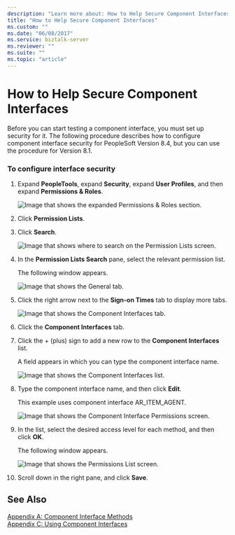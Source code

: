 ```yaml
---
description: "Learn more about: How to Help Secure Component Interfaces"
title: "How to Help Secure Component Interfaces"
ms.custom: ""
ms.date: "06/08/2017"
ms.service: biztalk-server
ms.reviewer: ""
ms.suite: ""
ms.topic: "article"
---
```

# How to Help Secure Component Interfaces
Before you can start testing a component interface, you must set up security for it. The following procedure describes how to configure component interface security for PeopleSoft Version 8.4, but you can use the procedure for Version 8.1.  
  
### To configure interface security  
  
1.  Expand **PeopleTools**, expand **Security**, expand **User Profiles**, and then expand **Permissions & Roles**.  
  
     ![Image that shows the expanded Permissions & Roles section.](../core/media/psadapter-47-ps-configsecurity1.gif "PSAdapter_47_PS_ConfigSecurity1")  
  
2.  Click **Permission Lists**.  
  
3.  Click **Search**.  
  
     ![Image that shows where to search on the Permission Lists screen.](../core/media/psadapter-48-ps-configsecurity2.gif "PSAdapter_48_PS_ConfigSecurity2")  
  
4.  In the **Permission Lists Search** pane, select the relevant permission list.  
  
     The following window appears.  
  
     ![Image that shows the General tab.](../core/media/psadapter-49-ps-configsecurity3.gif "PSAdapter_49_PS_ConfigSecurity3")  
  
5.  Click the right arrow next to the **Sign-on Times** tab to display more tabs.  
  
     ![Image that shows the Component Interfaces tab.](../core/media/psadapter-50-ps-configsecurity4.gif "PSAdapter_50_PS_ConfigSecurity4")  
  
6.  Click the **Component Interfaces** tab.  
  
7.  Click the + (plus) sign to add a new row to the **Component Interfaces** list.  
  
     A field appears in which you can type the component interface name.  
  
     ![Image that shows the Component Interfaces list.](../core/media/psadapter-51-ps-configsecurity5.gif "PSAdapter_51_PS_ConfigSecurity5")  
  
8.  Type the component interface name, and then click **Edit**.  
  
     This example uses component interface AR_ITEM_AGENT.  
  
     ![Image that shows the Component Interface Permissions screen.](../core/media/psadapter-52-ps-configsecurity6.gif "PSAdapter_52_PS_ConfigSecurity6")  
  
9. In the list, select the desired access level for each method, and then click **OK**.  
  
     The following window appears.  
  
     ![Image that shows the Permissions List screen.](../core/media/psadapter-53-ps-configsecurity7.gif "PSAdapter_53_PS_ConfigSecurity7")  
  
10. Scroll down in the right pane, and click **Save**.  
  
## See Also  
 [Appendix A: Component Interface Methods](../core/appendix-a-component-interface-methods.md)   
 [Appendix C: Using Component Interfaces](../core/appendix-c-using-component-interfaces.md)
